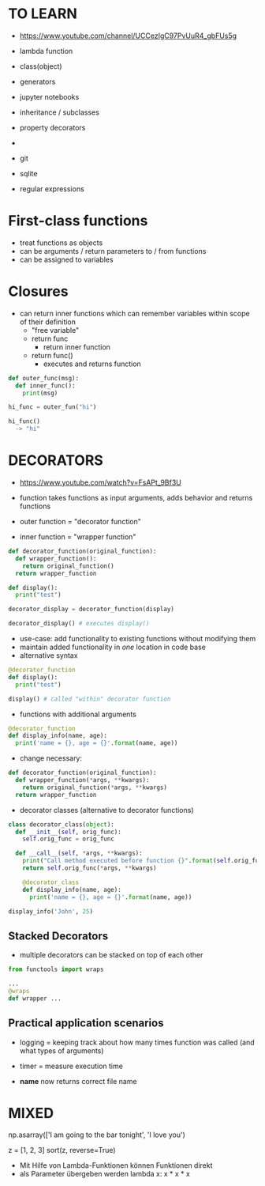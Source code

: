 # TO LEARN #

* https://www.youtube.com/channel/UCCezIgC97PvUuR4_gbFUs5g
* lambda function
* class(object)
* generators
* jupyter notebooks
* inheritance / subclasses
* property decorators
*

* git
* sqlite
* regular expressions


# First-class functions #
  * treat functions as objects
   * can be arguments / return parameters to / from functions
   * can be assigned to variables

# Closures #

 * can return inner functions which can remember variables within scope of their definition
   * "free variable"
   * return func
     * return inner function
   * return func()
     * executes and returns function

``` python
def outer_func(msg):
  def inner_func():
    print(msg)

hi_func = outer_fun("hi")

hi_func()
  -> "hi"
```

# DECORATORS #

* https://www.youtube.com/watch?v=FsAPt_9Bf3U

* function takes functions as input arguments, adds behavior and returns functions
* outer function = "decorator function"
* inner function = "wrapper function"

``` python
def decorator_function(original_function):
  def wrapper_function():
    return original_function()
  return wrapper_function

def display():
  print("test")

decorator_display = decorator_function(display)

decorator_display() # executes display()

```

* use-case: add functionality to existing functions without modifying them
* maintain added functionality in *one* location in code base
* alternative syntax

``` python
@decorator_function
def display():
  print("test")

display() # called "within" decorator function

```

* functions with additional arguments

``` python
@decorator_function
def display_info(name, age):
  print('name = {}, age = {}'.format(name, age))
```

* change necessary:

```python
def decorator_function(original_function):
  def wrapper_function(*args, **kwargs):
    return original_function(*args, **kwargs)
  return wrapper_function
```

* decorator classes (alternative to decorator functions)

```python
class decorator_class(object):
  def __init__(self, orig_func):
    self.orig_func = orig_func

  def __call__(self, *args, **kwargs):
    print("Call method executed before function {}".format(self.orig_func.__name__))
    return self.orig_func(*args, **kwargs)

    @decorator_class
    def display_info(name, age):
      print('name = {}, age = {}'.format(name, age))

display_info('John', 25)

```

## Stacked Decorators ##

 * multiple decorators can be stacked on top of each other
 ``` python
 from functools import wraps

 ...
 @wraps
 def wrapper ...

 ```

## Practical application scenarios ##

 * logging = keeping track about how many times function was called (and what types
 of arguments)
 * timer = measure execution time


 * __name__ now returns correct file name

# MIXED #

np.asarray(['I am going to the bar tonight', 'I love you')

z = [1, 2, 3]
sort(z, reverse=True)

* Mit Hilfe von Lambda-Funktionen können Funktionen direkt
* als Parameter übergeben werden
lambda x: x * x * x
